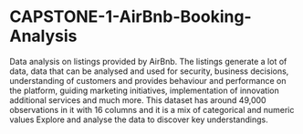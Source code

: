 # CAPSTONE-1-AirBnb-Booking-Analysis
Data analysis on listings provided by AirBnb. The listings generate a lot of data, data that can be analysed and used for security, business decisions, understanding of customers and provides behaviour and performance on the platform, guiding marketing initiatives, implementation of innovation additional services and much more. This dataset has around 49,000 observations in it with 16 columns and it is a mix of categorical and numeric values
Explore and analyse the data to discover key understandings.
